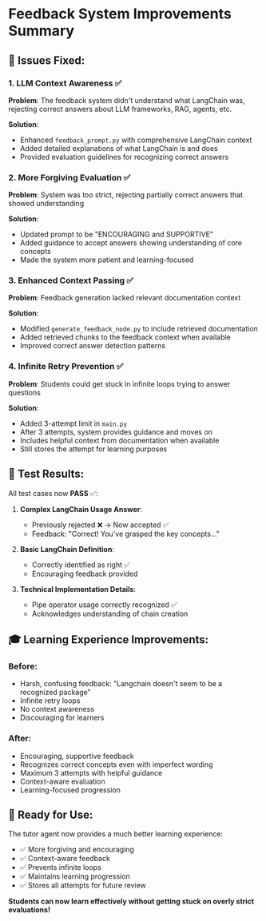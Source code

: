 # Feedback System Improvements Summary

## 🎯 Issues Fixed:

### 1. **LLM Context Awareness** ✅
**Problem**: The feedback system didn't understand what LangChain was, rejecting correct answers about LLM frameworks, RAG, agents, etc.

**Solution**: 
- Enhanced `feedback_prompt.py` with comprehensive LangChain context
- Added detailed explanations of what LangChain is and does
- Provided evaluation guidelines for recognizing correct answers

### 2. **More Forgiving Evaluation** ✅
**Problem**: System was too strict, rejecting partially correct answers that showed understanding

**Solution**:
- Updated prompt to be "ENCOURAGING and SUPPORTIVE"
- Added guidance to accept answers showing understanding of core concepts
- Made the system more patient and learning-focused

### 3. **Enhanced Context Passing** ✅
**Problem**: Feedback generation lacked relevant documentation context

**Solution**:
- Modified `generate_feedback_node.py` to include retrieved documentation
- Added retrieved chunks to the feedback context when available
- Improved correct answer detection patterns

### 4. **Infinite Retry Prevention** ✅
**Problem**: Students could get stuck in infinite loops trying to answer questions

**Solution**:
- Added 3-attempt limit in `main.py`
- After 3 attempts, system provides guidance and moves on
- Includes helpful context from documentation when available
- Still stores the attempt for learning purposes

## 🧪 Test Results:

All test cases now **PASS** ✅:

1. **Complex LangChain Usage Answer**: 
   - Previously rejected ❌ → Now accepted ✅
   - Feedback: "Correct! You've grasped the key concepts..."

2. **Basic LangChain Definition**:
   - Correctly identified as right ✅
   - Encouraging feedback provided

3. **Technical Implementation Details**:
   - Pipe operator usage correctly recognized ✅
   - Acknowledges understanding of chain creation

## 🎓 Learning Experience Improvements:

### **Before**:
- Harsh, confusing feedback: "Langchain doesn't seem to be a recognized package"
- Infinite retry loops
- No context awareness
- Discouraging for learners

### **After**:
- Encouraging, supportive feedback
- Recognizes correct concepts even with imperfect wording
- Maximum 3 attempts with helpful guidance
- Context-aware evaluation
- Learning-focused progression

## 🚀 Ready for Use:

The tutor agent now provides a much better learning experience:
- ✅ More forgiving and encouraging
- ✅ Context-aware feedback
- ✅ Prevents infinite loops
- ✅ Maintains learning progression
- ✅ Stores all attempts for future review

**Students can now learn effectively without getting stuck on overly strict evaluations!**
